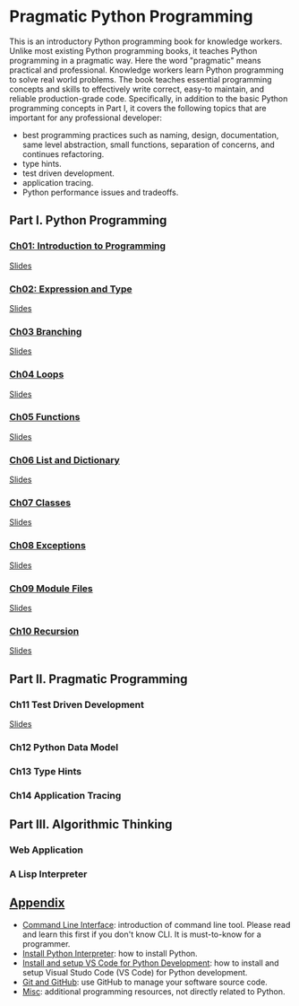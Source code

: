# Pragmatic Python Programming

This is an introductory Python programming book for knowledge workers. Unlike most existing Python programming books, it teaches Python programming in a pragmatic way. Here the word "pragmatic" means practical and professional. Knowledge workers learn Python programming to solve real world problems. The book teaches essential programming concepts and skills to effectively write correct, easy-to maintain, and reliable production-grade code. Specifically, in addition to the basic Python programming concepts in Part I, it covers the following topics that are important for any professional developer:

- best programming practices such as naming, design, documentation, same level abstraction, small functions, separation of concerns, and continues refactoring.
- type hints.
- test driven development.
- application tracing.
- Python performance issues and tradeoffs.

## Part I. Python Programming

### [Ch01: Introduction to Programming](notes/Ch01-introduction-programming/)

[Slides](slides/ch01/)

### [Ch02: Expression and Type](notes/Ch02-expression-type/)

[Slides](slides/ch02/)

### [Ch03 Branching](notes/Ch03-branching/)

[Slides](slides/ch03)

### [Ch04 Loops](notes/Ch04-loops/)

[Slides](slides/ch04/)

### [Ch05 Functions](notes/notes/Ch05-functions/)

[Slides](slides/ch05/)

### [Ch06 List and Dictionary](notes/Ch06-list-and-dictionary/)

[Slides](slides/ch06/)

### [Ch07 Classes](notes/Ch07-classes/)

[Slides](slides/ch07/)

### [Ch08 Exceptions](notes/Ch08-exceptions/)

[Slides](slides/ch08/)

### [Ch09 Module Files](notes/Ch09-modules-files/)

[Slides](slides/ch09/)

### [Ch10 Recursion](notes/Ch10-recursion/)

[Slides](slides/ch10/)

## Part II. Pragmatic Programming

### Ch11 Test Driven Development

[Slides](slides/ch11/)

### Ch12 Python Data Model

### Ch13 Type Hints

### Ch14 Application Tracing

## Part III. Algorithmic Thinking

### Web Application

### A Lisp Interpreter

## [Appendix](appendix/)

- [Command Line Interface](appendix/command-line.md): introduction of command line tool. Please read and learn this first if you don't know CLI. It is must-to-know for a programmer.
- [Install Python Interpreter](appendix/install-python.md): how to install Python.
- [Install and setup VS Code for Python Development](appendix/vscode-python.md): how to install and setup Visual Studo Code (VS Code) for Python development.
- [Git and GitHub](appendix/git-and-github.md): use GitHub to manage your software source code.
- [Misc](appendix/Misc/): additional programming resources, not directly related to Python.
